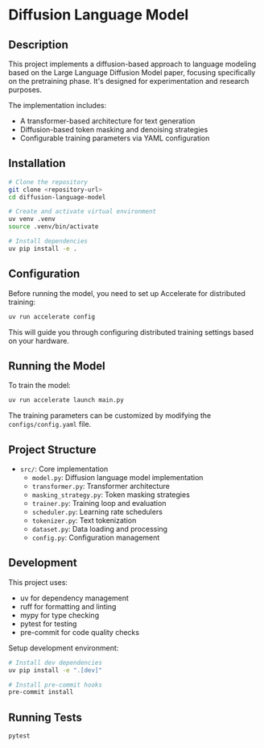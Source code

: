 # Diffusion Language Model

## Description

This project implements a diffusion-based approach to language modeling based on the Large Language Diffusion Model paper, focusing specifically on the pretraining phase. It's designed for experimentation and research purposes.

The implementation includes:

- A transformer-based architecture for text generation
- Diffusion-based token masking and denoising strategies
- Configurable training parameters via YAML configuration

## Installation

```bash
# Clone the repository
git clone <repository-url>
cd diffusion-language-model

# Create and activate virtual environment
uv venv .venv
source .venv/bin/activate

# Install dependencies
uv pip install -e .
```

## Configuration

Before running the model, you need to set up Accelerate for distributed training:

```bash
uv run accelerate config
```

This will guide you through configuring distributed training settings based on your hardware.

## Running the Model

To train the model:

```bash
uv run accelerate launch main.py
```

The training parameters can be customized by modifying the `configs/config.yaml` file.

## Project Structure

- `src/`: Core implementation
  - `model.py`: Diffusion language model implementation
  - `transformer.py`: Transformer architecture
  - `masking_strategy.py`: Token masking strategies
  - `trainer.py`: Training loop and evaluation
  - `scheduler.py`: Learning rate schedulers
  - `tokenizer.py`: Text tokenization
  - `dataset.py`: Data loading and processing
  - `config.py`: Configuration management

## Development

This project uses:

- uv for dependency management
- ruff for formatting and linting
- mypy for type checking
- pytest for testing
- pre-commit for code quality checks

Setup development environment:

```bash
# Install dev dependencies
uv pip install -e ".[dev]"

# Install pre-commit hooks
pre-commit install
```

## Running Tests

```bash
pytest
```
